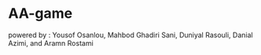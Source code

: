 # AA-game

powered by :
Yousof Osanlou,
Mahbod Ghadiri Sani,
Duniyal Rasouli,
Danial Azimi,
and
Aramn Rostami
